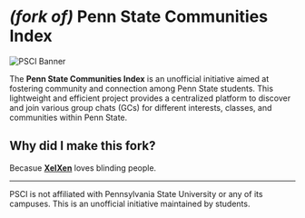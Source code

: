 # *(fork of)* Penn State Communities Index

![PSCI Banner](github.png)

The **Penn State Communities Index** is an unofficial initiative aimed at fostering community and connection among Penn State students. This lightweight and efficient project provides a centralized platform to discover and join various group chats (GCs) for different interests, classes, and communities within Penn State.

## Why did I make this fork?

Becasue **[XelXen](https://github.com/XelXen)** loves blinding people.

---

PSCI is not affiliated with Pennsylvania State University or any of its campuses. This is an unofficial initiative maintained by students.
